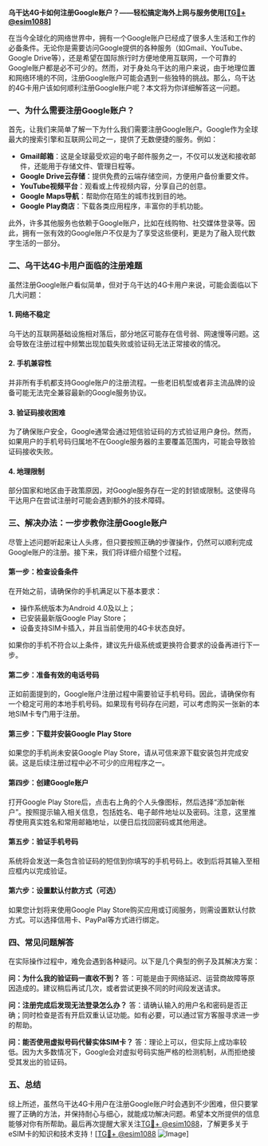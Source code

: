 **乌干达4G卡如何注册Google账户？——轻松搞定海外上网与服务使用[[TG💪+ @esim1088](https://t.me/s/esim1088)]**

在当今全球化的网络世界中，拥有一个Google账户已经成了很多人生活和工作的必备条件。无论你是需要访问Google提供的各种服务（如Gmail、YouTube、Google Drive等），还是希望在国际旅行时方便地使用互联网，一个可靠的Google账户都是必不可少的。然而，对于身处乌干达的用户来说，由于地理位置和网络环境的不同，注册Google账户可能会遇到一些独特的挑战。那么，乌干达的4G卡用户该如何顺利注册Google账户呢？本文将为你详细解答这一问题。

### 一、为什么需要注册Google账户？

首先，让我们来简单了解一下为什么我们需要注册Google账户。Google作为全球最大的搜索引擎和互联网公司之一，提供了无数便捷的服务。例如：

- **Gmail邮箱**：这是全球最受欢迎的电子邮件服务之一，不仅可以发送和接收邮件，还能用于存储文件、管理日程等。
- **Google Drive云存储**：提供免费的云端存储空间，方便用户备份重要文件。
- **YouTube视频平台**：观看或上传视频内容，分享自己的创意。
- **Google Maps导航**：帮助你在陌生的城市找到目的地。
- **Google Play商店**：下载各类应用程序，丰富你的手机功能。

此外，许多其他服务也依赖于Google账户，比如在线购物、社交媒体登录等。因此，拥有一张有效的Google账户不仅是为了享受这些便利，更是为了融入现代数字生活的一部分。

### 二、乌干达4G卡用户面临的注册难题

虽然注册Google账户看似简单，但对于乌干达的4G卡用户来说，可能会面临以下几大问题：

#### 1. 网络不稳定
乌干达的互联网基础设施相对落后，部分地区可能存在信号弱、网速慢等问题。这会导致在注册过程中频繁出现加载失败或验证码无法正常接收的情况。

#### 2. 手机兼容性
并非所有手机都支持Google账户的注册流程。一些老旧机型或者非主流品牌的设备可能无法完全兼容最新的Google服务协议。

#### 3. 验证码接收困难
为了确保账户安全，Google通常会通过短信验证码的方式验证用户身份。然而，如果用户的手机号码归属地不在Google服务器的主要覆盖范围内，可能会导致验证码接收失败。

#### 4. 地理限制
部分国家和地区由于政策原因，对Google服务存在一定的封锁或限制。这使得乌干达用户在尝试注册时可能会遇到额外的技术障碍。

### 三、解决办法：一步步教你注册Google账户

尽管上述问题听起来让人头疼，但只要按照正确的步骤操作，仍然可以顺利完成Google账户的注册。接下来，我们将详细介绍整个过程。

#### 第一步：检查设备条件
在开始之前，请确保你的手机满足以下基本要求：
- 操作系统版本为Android 4.0及以上；
- 已安装最新版Google Play Store；
- 设备支持SIM卡插入，并且当前使用的4G卡状态良好。

如果你的手机不符合以上条件，建议先升级系统或更换符合要求的设备再进行下一步。

#### 第二步：准备有效的电话号码
正如前面提到的，Google账户注册过程中需要验证手机号码。因此，请确保你有一个稳定可用的本地手机号码。如果现有号码存在问题，可以考虑购买一张新的本地SIM卡专门用于注册。

#### 第三步：下载并安装Google Play Store
如果您的手机尚未安装Google Play Store，请从可信来源下载安装包并完成安装。这是后续注册过程中必不可少的应用程序之一。

#### 第四步：创建Google账户
打开Google Play Store后，点击右上角的个人头像图标，然后选择“添加新帐户”。按照提示输入相关信息，包括姓名、电子邮件地址以及密码。注意，这里推荐使用真实姓名和常用邮箱地址，以便日后找回密码或其他用途。

#### 第五步：验证手机号码
系统将会发送一条包含验证码的短信到你填写的手机号码上。收到后将其输入至相应框内以完成验证。

#### 第六步：设置默认付款方式（可选）
如果您计划将来使用Google Play Store购买应用或订阅服务，则需设置默认付款方式。可以选择信用卡、PayPal等方式进行绑定。

### 四、常见问题解答

在实际操作过程中，难免会遇到各种疑问。以下是几个典型的例子及其解决方案：

**问：为什么我的验证码一直收不到？**
答：可能是由于网络延迟、运营商故障等原因造成的。建议稍后再试几次，或者尝试更换不同的时间段发送请求。

**问：注册完成后发现无法登录怎么办？**
答：请确认输入的用户名和密码是否正确；同时检查是否有开启双重认证功能。如有必要，可以通过官方客服寻求进一步的帮助。

**问：能否使用虚拟号码代替实体SIM卡？**
答：理论上可以，但实际上成功率较低。因为大多数情况下，Google会对虚拟号码实施严格的检测机制，从而拒绝接受其发出的验证码。

### 五、总结

综上所述，虽然乌干达4G卡用户在注册Google账户时会遇到不少困难，但只要掌握了正确的方法，并保持耐心与细心，就能成功解决问题。希望本文所提供的信息能够对你有所帮助。最后再次提醒大家关注[TG💪+ @esim1088](https://t.me/s/esim1088)，了解更多关于eSIM卡的知识和技术支持！[[TG💪+ @esim1088](https://t.me/s/esim1088) ![Image](https://i.postimg.cc/4NQfJmqS/Snipaste-2025-05-13-00-14-12.png)]